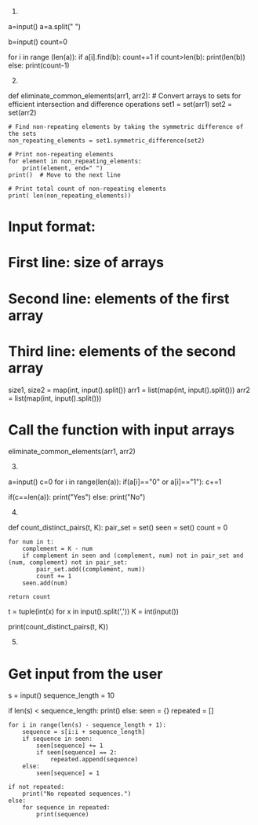 1.
a=input()
a=a.split(" ")


b=input()
count=0


for i in range (len(a)):
    if a[i].find(b):
        count+=1
if count>len(b):
    print(len(b))
else:
    print(count-1)

2.
def eliminate_common_elements(arr1, arr2):
    # Convert arrays to sets for efficient intersection and difference operations
    set1 = set(arr1)
    set2 = set(arr2)

    # Find non-repeating elements by taking the symmetric difference of the sets
    non_repeating_elements = set1.symmetric_difference(set2)

    # Print non-repeating elements
    for element in non_repeating_elements:
        print(element, end=" ")
    print()  # Move to the next line

    # Print total count of non-repeating elements
    print( len(non_repeating_elements))


# Input format:
# First line: size of arrays
# Second line: elements of the first array
# Third line: elements of the second array
size1, size2 = map(int, input().split())
arr1 = list(map(int, input().split()))
arr2 = list(map(int, input().split()))

# Call the function with input arrays
eliminate_common_elements(arr1, arr2)


3.
a=input()
c=0
for i in range(len(a)):
    if(a[i]=="0" or a[i]=="1"):
        c+=1
    
if(c==len(a)):
    print("Yes")
else:
    print("No")

4.
def count_distinct_pairs(t, K):
    pair_set = set()
    seen = set()
    count = 0
    
    for num in t:
        complement = K - num
        if complement in seen and (complement, num) not in pair_set and (num, complement) not in pair_set:
            pair_set.add((complement, num))
            count += 1
        seen.add(num)
    
    return count

t = tuple(int(x) for x in input().split(','))
K = int(input())

print(count_distinct_pairs(t, K))

5.
# Get input from the user
s = input()
sequence_length = 10

if len(s) < sequence_length:
    print()
else:
    seen = {}
    repeated = []
    
    for i in range(len(s) - sequence_length + 1):
        sequence = s[i:i + sequence_length]
        if sequence in seen:
            seen[sequence] += 1
            if seen[sequence] == 2:
                repeated.append(sequence)
        else:
            seen[sequence] = 1

    if not repeated:
        print("No repeated sequences.")
    else:
        for sequence in repeated:
            print(sequence)
